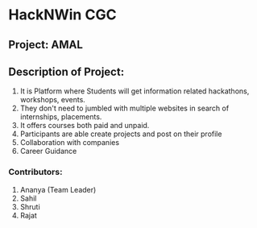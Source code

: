 # HackNWin CGC
## Project: AMAL
## Description of Project:
1) It is Platform where Students will get information related hackathons, workshops, events.
2) They don't need to jumbled with multiple websites in search of internships, placements.
3) It offers courses both paid and unpaid.
4) Participants are able create projects and post on their profile
5) Collaboration with companies
6) Career Guidance 

### Contributors:
1) Ananya (Team Leader)
2) Sahil
3) Shruti
4) Rajat
 
